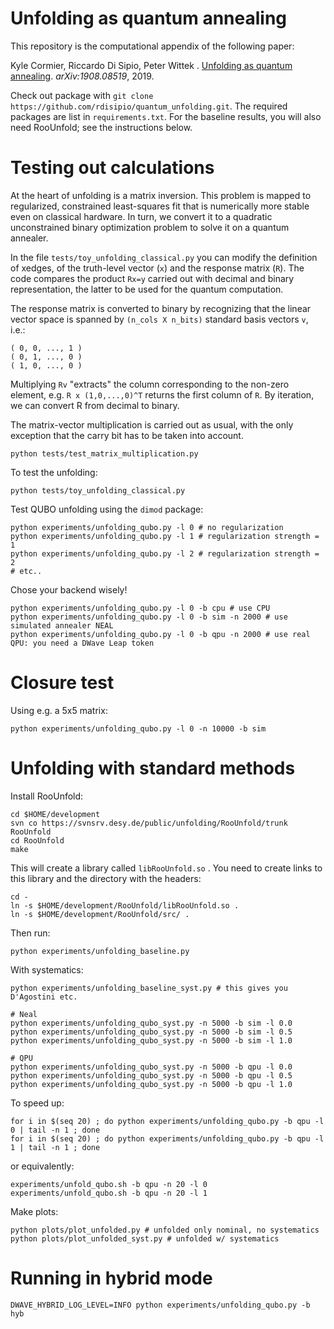 # Unfolding as quantum annealing

This repository is the computational appendix of the following paper:

Kyle Cormier, Riccardo Di Sipio, Peter Wittek . [Unfolding as quantum annealing](https://arxiv.org/abs/1908.08519
). *arXiv:1908.08519*, 2019.

Check out package with `git clone https://github.com/rdisipio/quantum_unfolding.git`. The required packages are list in `requirements.txt`. For the baseline results, you will also need RooUnfold; see the instructions below.

# Testing out calculations
At the heart of unfolding is a matrix inversion. This problem is mapped to regularized, constrained least-squares fit that is numerically more stable even on classical hardware. In turn, we convert it to a quadratic unconstrained binary optimization problem to solve it on a quantum annealer.

In the file `tests/toy_unfolding_classical.py` you can modify the definition of xedges, of the truth-level vector (`x`) and the response matrix (`R`). The code compares the product `Rx=y` carried out with decimal and binary representation, the latter to be used for the quantum computation.

The response matrix is converted to binary by recognizing that the linear vector space is spanned by `(n_cols X n_bits)` standard basis vectors `v`, i.e.:
```
( 0, 0, ..., 1 )
( 0, 1, ..., 0 )
( 1, 0, ..., 0 )
```
Multiplying `Rv` "extracts" the column corresponding to the non-zero element, e.g. `R x (1,0,...,0)^T` returns the first column of `R`. By iteration, we can convert R from decimal to binary.

The matrix-vector multiplication is carried out as usual, with the only exception that the carry bit has to be taken into account. 

```
python tests/test_matrix_multiplication.py
```

To test the unfolding:

```
python tests/toy_unfolding_classical.py
```

Test QUBO unfolding using the `dimod` package:
```
python experiments/unfolding_qubo.py -l 0 # no regularization
python experiments/unfolding_qubo.py -l 1 # regularization strength = 1
python experiments/unfolding_qubo.py -l 2 # regularization strength = 2
# etc..
```

Chose your backend wisely!
```
python experiments/unfolding_qubo.py -l 0 -b cpu # use CPU 
python experiments/unfolding_qubo.py -l 0 -b sim -n 2000 # use simulated annealer NEAL
python experiments/unfolding_qubo.py -l 0 -b qpu -n 2000 # use real QPU: you need a DWave Leap token
```

# Closure test

Using e.g. a 5x5 matrix:
 
```
python experiments/unfolding_qubo.py -l 0 -n 10000 -b sim
```

# Unfolding with standard methods

Install RooUnfold:

```
cd $HOME/development
svn co https://svnsrv.desy.de/public/unfolding/RooUnfold/trunk RooUnfold
cd RooUnfold
make
```

This will create a library called ```libRooUnfold.so``` . You need to create
links to this library and the directory with the headers:

```
cd -
ln -s $HOME/development/RooUnfold/libRooUnfold.so .
ln -s $HOME/development/RooUnfold/src/ .
```

Then run:
```
python experiments/unfolding_baseline.py
```

With systematics:
```
python experiments/unfolding_baseline_syst.py # this gives you D'Agostini etc.

# Neal
python experiments/unfolding_qubo_syst.py -n 5000 -b sim -l 0.0
python experiments/unfolding_qubo_syst.py -n 5000 -b sim -l 0.5
python experiments/unfolding_qubo_syst.py -n 5000 -b sim -l 1.0

# QPU
python experiments/unfolding_qubo_syst.py -n 5000 -b qpu -l 0.0
python experiments/unfolding_qubo_syst.py -n 5000 -b qpu -l 0.5  
python experiments/unfolding_qubo_syst.py -n 5000 -b qpu -l 1.0
```

To speed up:
```
for i in $(seq 20) ; do python experiments/unfolding_qubo.py -b qpu -l 0 | tail -n 1 ; done
for i in $(seq 20) ; do python experiments/unfolding_qubo.py -b qpu -l 1 | tail -n 1 ; done 
```

or equivalently:
```
experiments/unfold_qubo.sh -b qpu -n 20 -l 0
experiments/unfold_qubo.sh -b qpu -n 20 -l 1
```

Make plots:
```
python plots/plot_unfolded.py # unfolded only nominal, no systematics
python plots/plot_unfolded_syst.py # unfolded w/ systematics
```

# Running in hybrid mode

```
DWAVE_HYBRID_LOG_LEVEL=INFO python experiments/unfolding_qubo.py -b hyb
```
